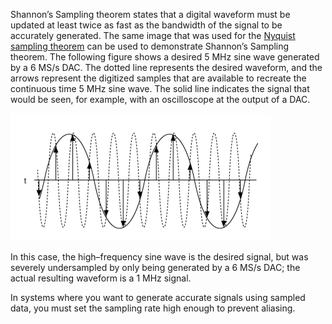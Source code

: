 Shannon’s Sampling theorem states that a digital waveform must be updated at least twice as fast as the bandwidth of the signal to be accurately generated. The same image that was used for the [Nyquist sampling theorem](Nyquist%20sampling%20theorem.md) can be used to demonstrate Shannon’s Sampling theorem. The following figure shows a desired 5 MHz sine wave generated by a 6 MS/s DAC. The dotted line represents the desired waveform, and the arrows represent the digitized samples that are available to recreate the continuous time 5 MHz sine wave. The solid line indicates the signal that would be seen, for example, with an oscilloscope at the output of a DAC.

![waveform for nyquist theorem](attachments/Pasted%20image%2020250625184133.png)

In this case, the high–frequency sine wave is the desired signal, but was severely undersampled by only being generated by a 6 MS/s DAC; the actual resulting waveform is a 1 MHz signal.

In systems where you want to generate accurate signals using sampled data, you must set the sampling rate high enough to prevent aliasing.